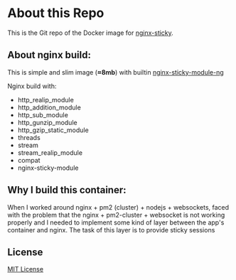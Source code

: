 # About this Repo

This is the Git repo of the Docker image for [nginx-sticky](https://hub.docker.com/r/imkulikov/nginx-sticky/).

## About nginx build:

This is simple and slim image (**≈8mb**) with builtin [nginx-sticky-module-ng](https://bitbucket.org/nginx-goodies/nginx-sticky-module-ng/overview)

Nginx build with:
- http_realip_module
- http_addition_module
- http_sub_module
- http_gunzip_module
- http_gzip_static_module
- threads
- stream
- stream_realip_module
- compat
- nginx-sticky-module

## Why I build this container:

When I worked around nginx + pm2 (cluster) + nodejs + websockets,
faced with the problem that the nginx + pm2-cluster + websocket
is not working properly and I needed to implement some kind
of layer between the app's container and nginx.
The task of this layer is to provide sticky sessions

## License

[MIT License](License.md)